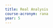 ```yaml
---
title: Real Analysis
course-acronym: rana
year: 5
---
```


<!-- Remove this comment and add a summary! -->

<!-- **Main topics**: -->